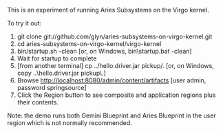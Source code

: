 This is an experiment of running Aries Subsystems on the Virgo kernel.

To try it out:

1. git clone git://github.com/glyn/aries-subsystems-on-virgo-kernel.git
2. cd aries-subsystems-on-virgo-kernel/virgo-kernel
3. bin/startup.sh -clean [or, on Windows, bin\startup.bat -clean]
4. Wait for startup to complete
5. [from another terminal] cp ../hello.driver.jar pickup/. [or, on Windows, copy ..\hello.driver.jar pickup\\.]
6. Browse [http://localhost:8080/admin/content/artifacts](http://localhost:8080/admin/content/artifacts) [user admin, password springsource]
7. Click the Region button to see composite and application regions plus their contents.

Note: the demo runs both Gemini Blueprint and Aries Blueprint in the user region which is not normally recommended.
